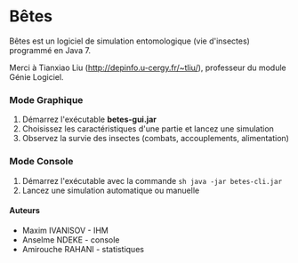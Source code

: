 # Bêtes

Bêtes est un logiciel de simulation entomologique (vie d'insectes) programmé en Java 7. 

Merci à Tianxiao Liu (http://depinfo.u-cergy.fr/~tliu/), professeur du module Génie Logiciel.

### Mode Graphique
1. Démarrez l'exécutable <b>betes-gui.jar</b>
2. Choisissez les caractéristiques d'une partie et lancez une simulation
3. Observez la survie des insectes (combats, accouplements, alimentation)

### Mode Console
1. Démarrez l'exécutable avec la commande ```sh java -jar betes-cli.jar```
2. Lancez une simulation automatique ou manuelle

#### Auteurs
- Maxim IVANISOV - IHM
- Anselme NDEKE - console
- Amirouche RAHANI - statistiques
